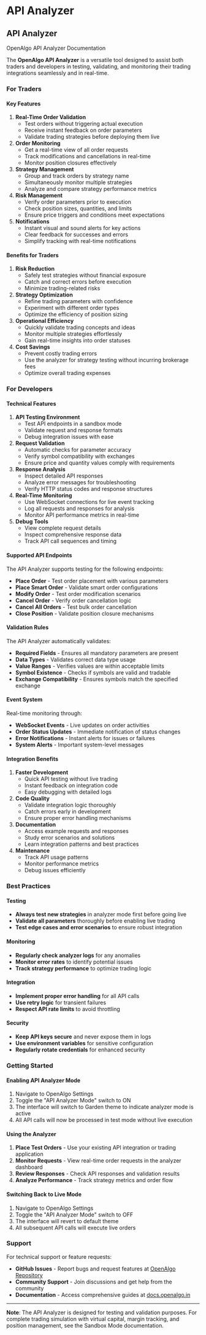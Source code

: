 # API Analyzer

## API Analyzer

OpenAlgo API Analyzer Documentation

The **OpenAlgo API Analyzer** is a versatile tool designed to assist both traders and developers in testing, validating, and monitoring their trading integrations seamlessly and in real-time.

### For Traders

#### Key Features

1. **Real-Time Order Validation**
   * Test orders without triggering actual execution
   * Receive instant feedback on order parameters
   * Validate trading strategies before deploying them live
2. **Order Monitoring**
   * Get a real-time view of all order requests
   * Track modifications and cancellations in real-time
   * Monitor position closures effectively
3. **Strategy Management**
   * Group and track orders by strategy name
   * Simultaneously monitor multiple strategies
   * Analyze and compare strategy performance metrics
4. **Risk Management**
   * Verify order parameters prior to execution
   * Check position sizes, quantities, and limits
   * Ensure price triggers and conditions meet expectations
5. **Notifications**
   * Instant visual and sound alerts for key actions
   * Clear feedback for successes and errors
   * Simplify tracking with real-time notifications

#### Benefits for Traders

1. **Risk Reduction**
   * Safely test strategies without financial exposure
   * Catch and correct errors before execution
   * Minimize trading-related risks
2. **Strategy Optimization**
   * Refine trading parameters with confidence
   * Experiment with different order types
   * Optimize the efficiency of position sizing
3. **Operational Efficiency**
   * Quickly validate trading concepts and ideas
   * Monitor multiple strategies effortlessly
   * Gain real-time insights into order statuses
4. **Cost Savings**
   * Prevent costly trading errors
   * Use the analyzer for strategy testing without incurring brokerage fees
   * Optimize overall trading expenses

### For Developers

#### Technical Features

1. **API Testing Environment**
   * Test API endpoints in a sandbox mode
   * Validate request and response formats
   * Debug integration issues with ease
2. **Request Validation**
   * Automatic checks for parameter accuracy
   * Verify symbol compatibility with exchanges
   * Ensure price and quantity values comply with requirements
3. **Response Analysis**
   * Inspect detailed API responses
   * Analyze error messages for troubleshooting
   * Verify HTTP status codes and response structures
4. **Real-Time Monitoring**
   * Use WebSocket connections for live event tracking
   * Log all requests and responses for analysis
   * Monitor API performance metrics in real-time
5. **Debug Tools**
   * View complete request details
   * Inspect comprehensive response data
   * Track API call sequences and timing

#### Supported API Endpoints

The API Analyzer supports testing for the following endpoints:

* **Place Order** - Test order placement with various parameters
* **Place Smart Order** - Validate smart order configurations
* **Modify Order** - Test order modification scenarios
* **Cancel Order** - Verify order cancellation logic
* **Cancel All Orders** - Test bulk order cancellation
* **Close Position** - Validate position closure mechanisms

#### Validation Rules

The API Analyzer automatically validates:

* **Required Fields** - Ensures all mandatory parameters are present
* **Data Types** - Validates correct data type usage
* **Value Ranges** - Verifies values are within acceptable limits
* **Symbol Existence** - Checks if symbols are valid and tradable
* **Exchange Compatibility** - Ensures symbols match the specified exchange

#### Event System

Real-time monitoring through:

* **WebSocket Events** - Live updates on order activities
* **Order Status Updates** - Immediate notification of status changes
* **Error Notifications** - Instant alerts for issues or failures
* **System Alerts** - Important system-level messages

#### Integration Benefits

1. **Faster Development**
   * Quick API testing without live trading
   * Instant feedback on integration code
   * Easy debugging with detailed logs
2. **Code Quality**
   * Validate integration logic thoroughly
   * Catch errors early in development
   * Ensure proper error handling mechanisms
3. **Documentation**
   * Access example requests and responses
   * Study error scenarios and solutions
   * Learn integration patterns and best practices
4. **Maintenance**
   * Track API usage patterns
   * Monitor performance metrics
   * Debug issues efficiently

### Best Practices

#### Testing

* **Always test new strategies** in analyzer mode first before going live
* **Validate all parameters** thoroughly before enabling live trading
* **Test edge cases and error scenarios** to ensure robust integration

#### Monitoring

* **Regularly check analyzer logs** for any anomalies
* **Monitor error rates** to identify potential issues
* **Track strategy performance** to optimize trading logic

#### Integration

* **Implement proper error handling** for all API calls
* **Use retry logic** for transient failures
* **Respect API rate limits** to avoid throttling

#### Security

* **Keep API keys secure** and never expose them in logs
* **Use environment variables** for sensitive configuration
* **Regularly rotate credentials** for enhanced security

### Getting Started

#### Enabling API Analyzer Mode

1. Navigate to OpenAlgo Settings
2. Toggle the "API Analyzer Mode" switch to ON
3. The interface will switch to Garden theme to indicate analyzer mode is active
4. All API calls will now be processed in test mode without live execution

#### Using the Analyzer

1. **Place Test Orders** - Use your existing API integration or trading application
2. **Monitor Requests** - View real-time order requests in the analyzer dashboard
3. **Review Responses** - Check API responses and validation results
4. **Analyze Performance** - Track strategy metrics and order flow

#### Switching Back to Live Mode

1. Navigate to OpenAlgo Settings
2. Toggle the "API Analyzer Mode" switch to OFF
3. The interface will revert to default theme
4. All subsequent API calls will execute live orders

### Support

For technical support or feature requests:

* **GitHub Issues** - Report bugs and request features at [OpenAlgo Repository](https://github.com/marketcalls/openalgo)
* **Community Support** - Join discussions and get help from the community
* **Documentation** - Access comprehensive guides at [docs.openalgo.in](https://docs.openalgo.in)

***

**Note**: The API Analyzer is designed for testing and validation purposes. For complete trading simulation with virtual capital, margin tracking, and position management, see the Sandbox Mode documentation.
